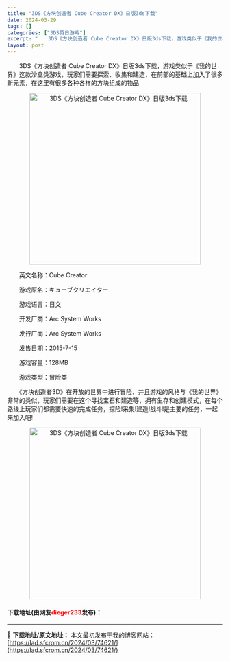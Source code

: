 ```yaml
---
title: "3DS《方块创造者 Cube Creator DX》日版3ds下载"
date: 2024-03-29
tags: []
categories: ["3DS英日游戏"]
excerpt: "　　3DS《方块创造者 Cube Creator DX》日版3ds下载，游戏类似于《我的世界》这款沙盒类游戏，玩家们需要探索、收集和建造，在前部的基础上加入了很多新元素，在这里有很多各种各样的方块组成的物品 　　英文名称：Cube Creator 　　游戏原名：キューブクリエイター 　　游戏语言：日&hellip;"
layout: post
---
```


 <p>　　3DS《方块创造者 Cube Creator DX》日版3ds下载，游戏类似于《我的世界》这款沙盒类游戏，玩家们需要探索、收集和建造，在前部的基础上加入了很多新元素，在这里有很多各种各样的方块组成的物品</p> <p align="center"><img align="" border="0" src="https://lad.sfcrom.cn/wp-content/uploads/2024/03/20240329_66063186b6d10.jpg" width="400" alt="3DS《方块创造者 Cube Creator DX》日版3ds下载" /></p> <p>　　英文名称：Cube Creator</p> <p>　　游戏原名：キューブクリエイター</p> <p>　　游戏语言：日文</p> <p>　　开发厂商：Arc System Works</p> <p>　　发行厂商：Arc System Works</p> <p>　　发售日期：2015-7-15</p> <p>　　游戏容量：128MB</p> <p>　　游戏类型：冒险类</p> <p>　　《方块创造者3D》在开放的世界中进行冒险，并且游戏的风格与《我的世界》非常的类似，玩家们需要在这个寻找宝石和建造等，拥有生存和创建模式，在每个路线上玩家们都需要快速的完成任务，探险!采集!建造!战斗!是主要的任务，一起来加入吧!</p> <p align="center"><img align="" border="0" src="https://lad.sfcrom.cn/wp-content/uploads/2024/03/20240329_660631872683b.jpg" width="400" alt="3DS《方块创造者 Cube Creator DX》日版3ds下载" /></p> <p><h4>下载地址(由网友<font color="red">dieger233</font>发布)：</h4></p> 

---
📖 **下载地址/原文地址：** 本文最初发布于我的博客网站：[https://lad.sfcrom.cn/2024/03/74621/](https://lad.sfcrom.cn/2024/03/74621/)
